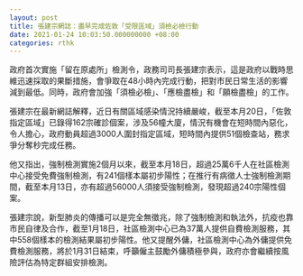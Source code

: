 ```yaml
---
layout: post
title: 張建宗網誌：盡早完成佐敦「受限區域」須檢必檢行動
date: 2021-01-24 10:03:50.000000000 +08:00
categories: rthk
---
```


政府首次實施「留在原處所」檢測令，政務司司長張建宗表示，這是政府以戰時思維迅速採取的果斷措施，會爭取在48小時內完成行動，把對市民日常生活的影響減到最低。同時，政府會加強「須檢必檢」、「應檢盡檢」和「願檢盡檢」的工作。

張建宗在最新網誌解釋，近日有關區域感染情況持續嚴峻，截至本月20日，「佐敦指定區域」已錄得162宗確診個案，涉及56幢大廈，情況有機會在短時間內惡化，令人擔心，政府動員超過3000人圍封指定區域，短時間內提供51個檢查站，務求爭分奪秒完成任務。

他又指出，強制檢測實施2個月以來，截至本月18日，超過25萬6千人在社區檢測中心接受免費強制檢測，有241個樣本屬初步陽性；在推行有病徵人士強制檢測期間，截至本月13日，亦有超過56000人須接受強制檢測，發現超過240宗陽性個案。

張建宗說，新型肺炎的傳播可以是完全無徵兆，除了強制檢測和執法外，抗疫也靠市民自律及合作，截至1月18日，社區檢測中心已為37萬人提供自費檢測服務，其中558個樣本的檢測結果屬初步陽性。他又提醒外傭，社區檢測中心為外傭提供免費檢測服務，將於1月31日結束，呼籲僱主鼓勵外傭積極參與，政府亦會繼續按風險評估為特定群組安排檢測。

